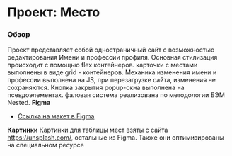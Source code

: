 # Проект: Место

### Обзор

Проект представляет собой одностраничный сайт с возможностью редактирования Имени и профессии профиля.
Основная стилизация происходит с помощью flex контейнеров. карточки с местами выполнены в виде grid - контейнеров. 
Механика изменения имени и профессии выполнена на JS, при перезагрузке сайта, изменения не сохраняются.
Кнопка закрытия popup-окна выполнена на псевдоэлементах. фаловая система реализована по методологии БЭМ Nested.
**Figma**

* [Ссылка на макет в Figma](https://www.figma.com/file/2cn9N9jSkmxD84oJik7xL7/JavaScript.-Sprint-4?node-id=0%3A1)

**Картинки**
Картинки для таблицы мест взяты с сайта https://unsplash.com/, остальные из Figma. Также они оптимизированы на специальном ресурсе
